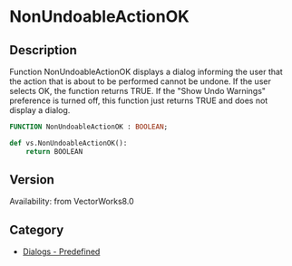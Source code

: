 # NonUndoableActionOK

## Description
Function NonUndoableActionOK displays a dialog informing the user that the action that is about to be performed cannot be undone. If the user selects OK, the function returns TRUE. If the &quot;Show Undo Warnings&quot; preference is turned off, this function just returns TRUE and does not display a dialog.

```pascal
FUNCTION NonUndoableActionOK : BOOLEAN;
```

```python
def vs.NonUndoableActionOK():
    return BOOLEAN
```

## Version
Availability: from VectorWorks8.0

## Category
* [Dialogs - Predefined](../Categories/Dialogs%20-%20Predefined.md)
